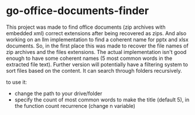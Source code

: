 # go-office-documents-finder
This project was made to find office documents (zip archives with embedded xml) correct extensions after being recovered as zips. And also working on an llm implementation to find a coherent name for pptx and xlsx documents.
So, in the first place this was made to recover the file names of zip archives and the files extensions.
The actual implementation isn't good enough to have some coherent names (5 most common words in the extracted file text).
Further version will potentially have a filtering system to sort files based on the content.
It can search through folders recursively.

to use it:
- change the path to your drive/folder
- specify the count of most common words to make the title (default 5), in the function count recurrence (change n variable)
